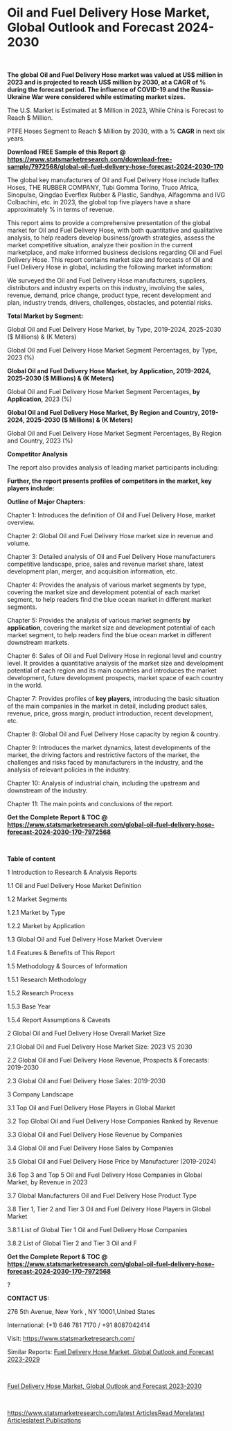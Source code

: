 <h1>Oil and Fuel Delivery Hose Market, Global Outlook and Forecast 2024-2030</h1><br/><p><strong>The global Oil and Fuel Delivery Hose market was valued at US$ million in 2023 and is projected to reach US$ million by 2030, at a <strong>CAGR</strong> of % during the forecast period. The influence of COVID-19 and the Russia-Ukraine War were considered while estimating market sizes.</strong></p>
 
 
 
 <p>The U.S. Market is Estimated at $ Million in 2023, While China is Forecast to Reach $ Million.</p>
 
 
 
 <p>PTFE Hoses Segment to Reach $ Million by 2030, with a % <strong>CAGR</strong> in next six years.</p>
 
 
 
 <p><strong>Download FREE Sample of this Report @ <a href="https://www.statsmarketresearch.com/download-free-sample/7972568/global-oil-fuel-delivery-hose-forecast-2024-2030-170">https://www.statsmarketresearch.com/download-free-sample/7972568/global-oil-fuel-delivery-hose-forecast-2024-2030-170</a></strong></p>
 
 
 
 <p>The global key manufacturers of Oil and Fuel Delivery Hose include Itaflex Hoses, THE RUBBER COMPANY, Tubi Gomma Torino, Truco Africa, Sinopulse, Qingdao Everflex Rubber & Plastic, Sandhya, Alfagomma and IVG Colbachini, etc. in 2023, the global top five players have a share approximately % in terms of revenue.</p>
 
 
 
 <p>This report aims to provide a comprehensive presentation of the global market for Oil and Fuel Delivery Hose, with both quantitative and qualitative analysis, to help readers develop business/growth strategies, assess the market competitive situation, analyze their position in the current marketplace, and make informed business decisions regarding Oil and Fuel Delivery Hose. This report contains market size and forecasts of Oil and Fuel Delivery Hose in global, including the following market information:</p>
 
 
 
 <p>We surveyed the Oil and Fuel Delivery Hose manufacturers, suppliers, distributors and industry experts on this industry, involving the sales, revenue, demand, price change, product type, recent development and plan, industry trends, drivers, challenges, obstacles, and potential risks.</p>
 
 
 
 <p><strong>Total Market by Segment:</strong></p>
 
 
 
 <p>Global Oil and Fuel Delivery Hose Market, by Type, 2019-2024, 2025-2030 ($ Millions) & (K Meters)</p>
 
 
 
 <p>Global Oil and Fuel Delivery Hose Market Segment Percentages, by Type, 2023 (%)</p>
 
 
 
 <p><strong>Global Oil and Fuel Delivery Hose Market, <strong>by Application</strong>, 2019-2024, 2025-2030 ($ Millions) & (K Meters)</strong></p>
 
 
 
 <p>Global Oil and Fuel Delivery Hose Market Segment Percentages, <strong>by Application</strong>, 2023 (%)</p>
 
 
 
 <p><strong>Global Oil and Fuel Delivery Hose Market, By Region and Country, 2019-2024, 2025-2030 ($ Millions) & (K Meters)</strong></p>
 
 
 
 <p>Global Oil and Fuel Delivery Hose Market Segment Percentages, By Region and Country, 2023 (%)</p>
 
 
 
 <p><strong>Competitor Analysis</strong></p>
 
 
 
 <p>The report also provides analysis of leading market participants including:</p>
 
 
 
 <p><strong>Further, the report presents profiles of competitors in the market, <strong>key players</strong> include:</strong></p>
 
 
 
 <p><strong>Outline of Major Chapters:</strong></p>
 
 
 
 <p>Chapter 1: Introduces the definition of Oil and Fuel Delivery Hose, market overview.</p>
 
 
 
 <p>Chapter 2: Global Oil and Fuel Delivery Hose market size in revenue and volume.</p>
 
 
 
 <p>Chapter 3: Detailed analysis of Oil and Fuel Delivery Hose manufacturers competitive landscape, price, sales and revenue market share, latest development plan, merger, and acquisition information, etc.</p>
 
 
 
 <p>Chapter 4: Provides the analysis of various market segments by type, covering the market size and development potential of each market segment, to help readers find the blue ocean market in different market segments.</p>
 
 
 
 <p>Chapter 5: Provides the analysis of various market segments <strong>by application</strong>, covering the market size and development potential of each market segment, to help readers find the blue ocean market in different downstream markets.</p>
 
 
 
 <p>Chapter 6: Sales of Oil and Fuel Delivery Hose in regional level and country level. It provides a quantitative analysis of the market size and development potential of each region and its main countries and introduces the market development, future development prospects, market space of each country in the world.</p>
 
 
 
 <p>Chapter 7: Provides profiles of <strong>key players</strong>, introducing the basic situation of the main companies in the market in detail, including product sales, revenue, price, gross margin, product introduction, recent development, etc.</p>
 
 
 
 <p>Chapter 8: Global Oil and Fuel Delivery Hose capacity by region & country.</p>
 
 
 
 <p>Chapter 9: Introduces the market dynamics, latest developments of the market, the driving factors and restrictive factors of the market, the challenges and risks faced by manufacturers in the industry, and the analysis of relevant policies in the industry.</p>
 
 
 
 <p>Chapter 10: Analysis of industrial chain, including the upstream and downstream of the industry.</p>
 
 
 
 <p>Chapter 11: The main points and conclusions of the report.</p>
 
 
 
 <div><b>Get the Complete Report & TOC @ <a href="https://www.statsmarketresearch.com/global-oil-fuel-delivery-hose-forecast-2024-2030-170-7972568">https://www.statsmarketresearch.com/global-oil-fuel-delivery-hose-forecast-2024-2030-170-7972568</a></b></div>
 
 
 
 <p><br />
 
 <b>Table of content</b></p>
 
 
 
 <p>1 Introduction to Research & Analysis Reports<br />
 
 1.1 Oil and Fuel Delivery Hose Market Definition<br />
 
 1.2 Market Segments<br />
 
 1.2.1 Market by Type<br />
 
 1.2.2 Market by Application<br />
 
 1.3 Global Oil and Fuel Delivery Hose Market Overview<br />
 
 1.4 Features & Benefits of This Report<br />
 
 1.5 Methodology & Sources of Information<br />
 
 1.5.1 Research Methodology<br />
 
 1.5.2 Research Process<br />
 
 1.5.3 Base Year<br />
 
 1.5.4 Report Assumptions & Caveats<br />
 
 2 Global Oil and Fuel Delivery Hose Overall Market Size<br />
 
 2.1 Global Oil and Fuel Delivery Hose Market Size: 2023 VS 2030<br />
 
 2.2 Global Oil and Fuel Delivery Hose Revenue, Prospects & Forecasts: 2019-2030<br />
 
 2.3 Global Oil and Fuel Delivery Hose Sales: 2019-2030<br />
 
 3 Company Landscape<br />
 
 3.1 Top Oil and Fuel Delivery Hose Players in Global Market<br />
 
 3.2 Top Global Oil and Fuel Delivery Hose Companies Ranked by Revenue<br />
 
 3.3 Global Oil and Fuel Delivery Hose Revenue by Companies<br />
 
 3.4 Global Oil and Fuel Delivery Hose Sales by Companies<br />
 
 3.5 Global Oil and Fuel Delivery Hose Price by Manufacturer (2019-2024)<br />
 
 3.6 Top 3 and Top 5 Oil and Fuel Delivery Hose Companies in Global Market, by Revenue in 2023<br />
 
 3.7 Global Manufacturers Oil and Fuel Delivery Hose Product Type<br />
 
 3.8 Tier 1, Tier 2 and Tier 3 Oil and Fuel Delivery Hose Players in Global Market<br />
 
 3.8.1 List of Global Tier 1 Oil and Fuel Delivery Hose Companies<br />
 
 3.8.2 List of Global Tier 2 and Tier 3 Oil and F</p>
 
 
 
 <div><b>Get the Complete Report & TOC @ <a href="https://www.statsmarketresearch.com/global-oil-fuel-delivery-hose-forecast-2024-2030-170-7972568">https://www.statsmarketresearch.com/global-oil-fuel-delivery-hose-forecast-2024-2030-170-7972568</a></b></div>
 
 
 
 <p>? </p>
 
 
 
 <p><b>CONTACT US:</b><br />
 
 276 5th Avenue, New York , NY 10001,United States<br />
 
 International: (+1) 646 781 7170 / +91 8087042414<br />
 
 Visit: <a href="https://www.statsmarketresearch.com/">https://www.statsmarketresearch.com/</a><br />
 
 Similar Reports: <a href="https://www.statsmarketresearch.com/global-oil-fuel-delivery-hose-forecast-2024-2030-170-7972568">Fuel Delivery Hose Market, Global Outlook and Forecast 2023-2029</a><br />
 
 <br />
 
 <a href="https://www.statsmarketresearch.com/global-oil-fuel-delivery-hose-forecast-2024-2030-170-7972568">Fuel Delivery Hose Market, Global Outlook and Forecast 2023-2030</a><br />
 
 <br />
 
 <a href="https://gyeongbokgung.com">https://www.statsmarketresearch.com/</a><a href="https://hallyeomaritime.com">latest Articles</a><a href="https://jingwansa.com">Read More</a><a href="https://nguoiviet.jp/">latest Articles</a><a href="https://www.intelmarketresearch.com/">latest Publications</a></p>